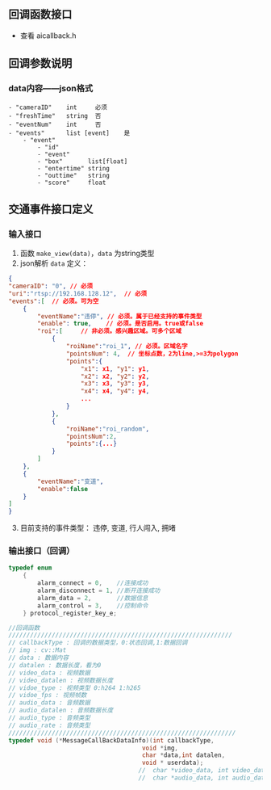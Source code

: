 <!--
 * @Description: multi hard decode with tensorrt
 * @Version: 1.0
 * @Company: xmrbi
 * @Author: zhongchong
 * @Date: 2023-01-16 09:40:04
 * @LastEditors: zhongchong
 * @LastEditTime: 2023-02-02 14:48:05
-->
## 回调函数接口
 - 查看 aicallback.h

## 回调参数说明
### data内容——json格式
    - "cameraID"    int     必须
    - "freshTime"   string  否
    - "eventNum"    int     否
    - "events"      list [event]    是
        - "event"
            - "id"
            - "event"
            - "box"       list[float]
            - "entertime" string
            - "outtime"   string
            - "score"     float

## 交通事件接口定义
### 输入接口
1. 函数 `make_view(data)`，`data` 为string类型
2. json解析 `data` 定义：
```json
{
"cameraID": "0", // 必须
"uri":"rtsp://192.168.128.12",  // 必须
"events":[  // 必须。可为空
    {
        "eventName":"违停", // 必须。属于已经支持的事件类型
        "enable": true,    // 必须。是否启用。true或false
        "roi":[     // 非必须。感兴趣区域。可多个区域
            {
                "roiName":"roi_1", // 必须。区域名字
                "pointsNum": 4,  // 坐标点数，2为line,>=3为polygon
                "points":{
                    "x1": x1, "y1": y1,
                    "x2": x2, "y2": y2,
                    "x3": x3, "y3": y3,
                    "x4": x4, "y4": y4,
                    ...
                }
            },
            {
                "roiName":"roi_random",
                "pointsNum":2,
                "points":{...}
            }
        ]
    },
    {
        "eventName":"变道",
        "enable":false
    }
]
}
```

3. 目前支持的事件类型：
违停, 变道, 行人闯入, 拥堵

### 输出接口（回调）
```C++
typedef enum
    {
        alarm_connect = 0,    //连接成功
        alarm_disconnect = 1, //断开连接成功
        alarm_data = 2,       //数据信息
        alarm_control = 3,    //控制命令
    } protocol_register_key_e;

//回调函数
//////////////////////////////////////////////////////////////
// callbackType : 回调的数据类型，0:状态回调,1:数据回调
// img : cv::Mat
// data : 数据内容
// datalen : 数据长度，看为0
// video_data : 视频数据
// video_datalen : 视频数据长度
// vidoe_type : 视频类型 0:h264 1:h265
// vidoe_fps : 视频帧数
// audio_data : 音频数据
// audio_datalen : 音频数据长度
// audio_type : 音频类型
// audio_rate : 音频类型  
///////////////////////////////////////////////////////////////
typedef void (*MessageCallBackDataInfo)(int callbackType,
                                     void *img,
                                     char *data,int datalen,
                                     void * userdata);
                                    //  char *video_data, int video_datalen,int vidoe_type, int vidoe_fps,
                                    //  char *audio_data, int audio_datalen,int audio_type, int audio_rate);
```


